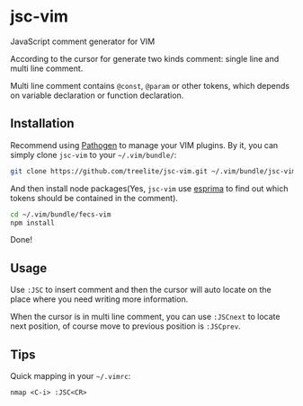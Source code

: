 jsc-vim
===

JavaScript comment generator for VIM

According to the cursor for generate two kinds comment: single line and multi line comment.

Multi line comment contains `@const`, `@param` or other tokens, which depends on variable declaration or function declaration.

## Installation

Recommend using [Pathogen](https://github.com/tpope/vim-pathogen/) to manage your VIM plugins. By it, you can simply clone `jsc-vim` to your `~/.vim/bundle/`:

```sh
git clone https://github.com/treelite/jsc-vim.git ~/.vim/bundle/jsc-vim
```

And then install node packages(Yes, `jsc-vim` use [esprima](https://github.com/ariya/esprima) to find out which tokens should be contained in the comment).

```sh
cd ~/.vim/bundle/fecs-vim
npm install
```

Done!

## Usage

Use `:JSC` to insert comment and then the cursor will auto locate on the place where you need writing more information.

When the cursor is in multi line comment, you can use `:JSCnext` to locate next position, of course move to previous position is `:JSCprev`.

## Tips

Quick mapping in your `~/.vimrc`:

```vim
nmap <C-i> :JSC<CR>
```
